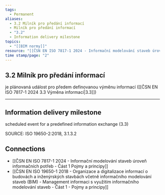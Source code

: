 ```yaml
---
tags:
  - Permanent
aliases:
  - 3.2 Milník pro předání informací
  - Milník pro předání informací
  - "3.2"
  - Information delivery milestone
topics:
  - "[[BIM normy]]"
resource: "[[ČSN EN ISO 7817-1 2024 - Informační modelování staveb úroveň informačních potřeb - Část 1 Pojmy a principy]]"
time stamp/page: "2"
---
```

## 3.2 Milník pro předání informací
je plánovaná událost pro předem definovanou výměnu informací ([[ČSN EN ISO 7817-1 2024 3.3 Výměna informací|3.3]])

---
## Information delivery milestone
scheduled event for a predefined information exchange (3.3)

SOURCE: ISO 19650-2:2018, 3.1.3.2

## Connections

- [[ČSN EN ISO 7817-1 2024 - Informační modelování staveb úroveň informačních potřeb - Část 1 Pojmy a principy]]
- [[ČSN EN ISO 19650-1 2018 - Organizace a digitalizace informací o budovách a inženýrských stavbách včetně informačního modelování staveb (BIM) - Management informaci s využitím informačního modelování staveb - Část 1 - Pojmy a principy]]